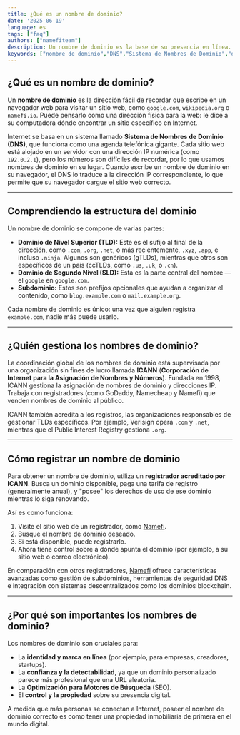 ```yaml
---
title: ¿Qué es un nombre de dominio?
date: '2025-06-19'
language: es
tags: ["faq"]
authors: ["namefiteam"]
description: Un nombre de dominio es la base de su presencia en línea.
keywords: ["nombre de dominio","DNS","Sistema de Nombres de Dominio","dirección IP","dirección web","conceptos básicos de internet","registro de dominio","dirección de sitio web","URL","Namefi"]
---
```



## **¿Qué es un nombre de dominio?**

Un **nombre de dominio** es la dirección fácil de recordar que escribe en un navegador web para visitar un sitio web, como `google.com`, `wikipedia.org` o `namefi.io`. Puede pensarlo como una dirección física para la web: le dice a su computadora dónde encontrar un sitio específico en Internet.

Internet se basa en un sistema llamado **Sistema de Nombres de Dominio (DNS)**, que funciona como una agenda telefónica gigante. Cada sitio web está alojado en un servidor con una dirección IP numérica (como `192.0.2.1`), pero los números son difíciles de recordar, por lo que usamos nombres de dominio en su lugar. Cuando escribe un nombre de dominio en su navegador, el DNS lo traduce a la dirección IP correspondiente, lo que permite que su navegador cargue el sitio web correcto.

---

## **Comprendiendo la estructura del dominio**

Un nombre de dominio se compone de varias partes:

*   **Dominio de Nivel Superior (TLD):** Este es el sufijo al final de la dirección, como `.com`, `.org`, `.net`, o más recientemente, `.xyz`, `.app`, e incluso `.ninja`. Algunos son genéricos (gTLDs), mientras que otros son específicos de un país (ccTLDs, como `.us`, `.uk`, o `.cn`).
*   **Dominio de Segundo Nivel (SLD):** Esta es la parte central del nombre — el `google` en `google.com`.
*   **Subdominio:** Estos son prefijos opcionales que ayudan a organizar el contenido, como `blog.example.com` o `mail.example.org`.

Cada nombre de dominio es único: una vez que alguien registra `example.com`, nadie más puede usarlo.

---

## **¿Quién gestiona los nombres de dominio?**

La coordinación global de los nombres de dominio está supervisada por una organización sin fines de lucro llamada **ICANN** (**Corporación de Internet para la Asignación de Nombres y Números**). Fundada en 1998, ICANN gestiona la asignación de nombres de dominio y direcciones IP. Trabaja con registradores (como GoDaddy, Namecheap y Namefi) que venden nombres de dominio al público.

ICANN también acredita a los registros, las organizaciones responsables de gestionar TLDs específicos. Por ejemplo, Verisign opera `.com` y `.net`, mientras que el Public Interest Registry gestiona `.org`.

---

## **Cómo registrar un nombre de dominio**

Para obtener un nombre de dominio, utiliza un **registrador acreditado por ICANN**. Busca un dominio disponible, paga una tarifa de registro (generalmente anual), y "posee" los derechos de uso de ese dominio mientras lo siga renovando.

Así es como funciona:

1.  Visite el sitio web de un registrador, como [Namefi](https://namefi.io/es).
2.  Busque el nombre de dominio deseado.
3.  Si está disponible, puede registrarlo.
4.  Ahora tiene control sobre a dónde apunta el dominio (por ejemplo, a su sitio web o correo electrónico).

En comparación con otros registradores, [Namefi](https://namefi.io/es) ofrece características avanzadas como gestión de subdominios, herramientas de seguridad DNS e integración con sistemas descentralizados como los dominios blockchain.

---

## **¿Por qué son importantes los nombres de dominio?**

Los nombres de dominio son cruciales para:

*   La **identidad y marca en línea** (por ejemplo, para empresas, creadores, startups).
*   La **confianza y la detectabilidad**, ya que un dominio personalizado parece más profesional que una URL aleatoria.
*   La **Optimización para Motores de Búsqueda** (SEO).
*   El **control y la propiedad** sobre su presencia digital.

A medida que más personas se conectan a Internet, poseer el nombre de dominio correcto es como tener una propiedad inmobiliaria de primera en el mundo digital.